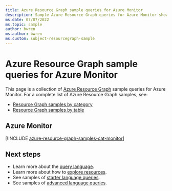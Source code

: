 ```yaml
---
title: Azure Resource Graph sample queries for Azure Monitor
description: Sample Azure Resource Graph queries for Azure Monitor showing the use of resource types and tables to access Azure Monitor-related resources and properties.
ms.date: 07/07/2022
ms.topic: sample
author: bwren
ms.author: bwren
ms.custom: subject-resourcegraph-sample
---
```

# Azure Resource Graph sample queries for Azure Monitor

This page is a collection of [Azure Resource Graph](../governance/resource-graph/overview.md) sample queries
for Azure Monitor. For a complete list of Azure Resource Graph samples, see:
- [Resource Graph samples by category](../governance/resource-graph/samples/samples-by-category.md)
- [Resource Graph samples by table](../governance/resource-graph/samples/samples-by-table.md)

## Azure Monitor

[!INCLUDE [azure-resource-graph-samples-cat-monitor](../../includes/resource-graph/samples/bycat/azure-monitor.md)]

## Next steps

- Learn more about the [query language](../governance/resource-graph/concepts/query-language.md).
- Learn more about how to [explore resources](../governance/resource-graph/concepts/explore-resources.md).
- See samples of [starter language queries](../governance/resource-graph/samples/starter.md).
- See samples of [advanced language queries](../governance/resource-graph/samples/advanced.md).
